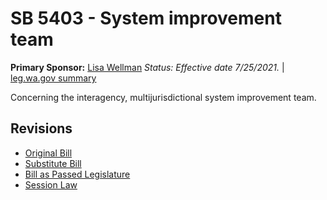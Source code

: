 # SB 5403 - System improvement team
**Primary Sponsor:** [Lisa Wellman](/person/leg/lisa.wellman.md)
*Status: Effective date 7/25/2021.* | [leg.wa.gov summary](https://app.leg.wa.gov/billsummary?BillNumber=5403&Year=2021)

Concerning the interagency, multijurisdictional system improvement team.

## Revisions
* [Original Bill](1/)
* [Substitute Bill](S/)
* [Bill as Passed Legislature](S.PL/)
* [Session Law](S.SL/)
